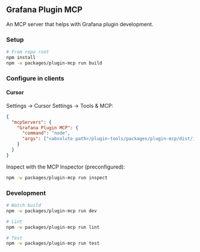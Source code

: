 ## Grafana Plugin MCP

An MCP server that helps with Grafana plugin development.

### Setup

```bash
# From repo root
npm install
npm -w packages/plugin-mcp run build
```

### Configure in clients

#### Cursor

Settings → Cursor Settings → Tools & MCP:

```json
{
  "mcpServers": {
    "Grafana Plugin MCP": {
      "command": "node",
      "args": ["<absolute path>/plugin-tools/packages/plugin-mcp/dist/index.js"]
    }
  }
}
```

Inspect with the MCP Inspector (preconfigured):

```bash
npm -w packages/plugin-mcp run inspect
```

### Development

```bash
# Watch build
npm -w packages/plugin-mcp run dev

# Lint
npm -w packages/plugin-mcp run lint

# Test
npm -w packages/plugin-mcp run test
```
